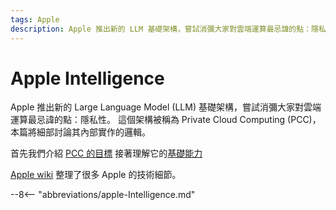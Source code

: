 ```yaml
---
tags: Apple
description: Apple 推出新的 LLM 基礎架構，嘗試消彌大家對雲端運算最忌諱的點：隱私性。
---
```


# Apple Intelligence

Apple 推出新的 Large Language Model (LLM) 基礎架構，嘗試消彌大家對雲端運算最忌諱的點：隱私性。
這個架構被稱為 Private Cloud Computing (PCC)，本篇將細部討論其內部實作的邏輯。

首先我們介紹 [PCC 的目標](./requirements.md) 接著理解它的[基礎能力](./ability.md)

[Apple wiki](https://theapplewiki.com/) 整理了很多 Apple 的技術細節。

--8<-- "abbreviations/apple-Intelligence.md"
